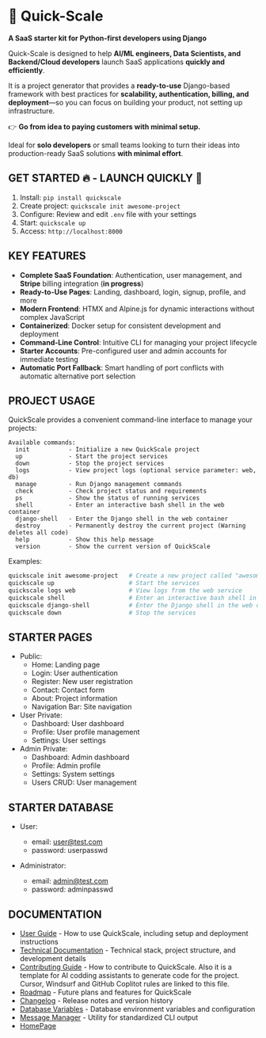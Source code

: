 # **🚀 Quick-Scale**  

**A SaaS starter kit for Python-first developers using Django**  

Quick-Scale is designed to help **AI/ML engineers, Data Scientists, and Backend/Cloud developers** launch SaaS applications **quickly and efficiently**. 

It is a project generator that provides a **ready-to-use** Django-based framework with best practices for **scalability, authentication, billing, and deployment**—so you can focus on building your product, not setting up infrastructure.  

👉 **Go from idea to paying customers with minimal setup.**  

Ideal for **solo developers** or small teams looking to turn their ideas into production-ready SaaS solutions **with minimal effort**.  

## GET STARTED 🔥 - LAUNCH QUICKLY 🚀

1.  Install: `pip install quickscale`
2.  Create project: `quickscale init awesome-project`
3.  Configure: Review and edit `.env` file with your settings
4.  Start: `quickscale up`
5.  Access: `http://localhost:8000`

## KEY FEATURES

- **Complete SaaS Foundation**: Authentication, user management, and **Stripe** billing integration (**in progress**)
- **Ready-to-Use Pages**: Landing, dashboard, login, signup, profile, and more
- **Modern Frontend**: HTMX and Alpine.js for dynamic interactions without complex JavaScript
- **Containerized**: Docker setup for consistent development and deployment
- **Command-Line Control**: Intuitive CLI for managing your project lifecycle
- **Starter Accounts**: Pre-configured user and admin accounts for immediate testing
- **Automatic Port Fallback**: Smart handling of port conflicts with automatic alternative port selection


## PROJECT USAGE

QuickScale provides a convenient command-line interface to manage your projects:

```
Available commands:
  init           - Initialize a new QuickScale project
  up             - Start the project services
  down           - Stop the project services
  logs           - View project logs (optional service parameter: web, db)
  manage         - Run Django management commands
  check          - Check project status and requirements
  ps             - Show the status of running services
  shell          - Enter an interactive bash shell in the web container
  django-shell   - Enter the Django shell in the web container
  destroy        - Permanently destroy the current project (Warning deletes all code)
  help           - Show this help message
  version        - Show the current version of QuickScale
```

Examples:
```bash
quickscale init awesome-project   # Create a new project called "awesome-project"
quickscale up                     # Start the services
quickscale logs web               # View logs from the web service
quickscale shell                  # Enter an interactive bash shell in the web container
quickscale django-shell           # Enter the Django shell in the web container
quickscale down                   # Stop the services
```

## STARTER PAGES

- Public: 
  - Home: Landing page
  - Login: User authentication
  - Register: New user registration
  - Contact: Contact form
  - About: Project information
  - Navigation Bar: Site navigation
- User Private: 
  - Dashboard: User dashboard
  - Profile: User profile management
  - Settings: User settings
- Admin Private: 
  - Dashboard: Admin dashboard
  - Profile: Admin profile
  - Settings: System settings
  - Users CRUD: User management

## STARTER DATABASE

- User: 
  - email: user@test.com
  - password: userpasswd

- Administrator: 
  - email: admin@test.com
  - password: adminpasswd

## DOCUMENTATION

- [User Guide](./USER_GUIDE.md) - How to use QuickScale, including setup and deployment instructions
- [Technical Documentation](./TECHNICAL_DOCS.md) - Technical stack, project structure, and development details
- [Contributing Guide](./CONTRIBUTING.md) - How to contribute to QuickScale. 
  Also it is a template for AI codding assistants to generate code for the project.
  Cursor, Windsurf and GitHub Coplitot rules are linked to this file.
- [Roadmap](./ROADMAP.md) - Future plans and features for QuickScale
- [Changelog](./CHANGELOG.md) - Release notes and version history
- [Database Variables](./docs/DATABASE_VARIABLES.md) - Database environment variables and configuration
- [Message Manager](./docs/MESSAGE_MANAGER.md) - Utility for standardized CLI output
- [HomePage](https://github.com/Experto-AI/quickscale)
